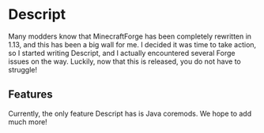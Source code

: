 # Descript
Many modders know that MinecraftForge has been completely rewritten in 1.13, and this has been a big wall for me. I decided it was time to take action, so I started writing Descript, and I actually encountered several Forge issues on the way. Luckily, now that this is released, you do not have to struggle!

## Features
Currently, the only feature Descript has is Java coremods. We hope to add much more!
